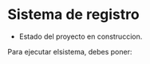 <h1>Sistema de registro</h1>

- Estado del proyecto en construccion.

Para ejecutar elsistema, debes poner:

````nps install react´´´´´´
